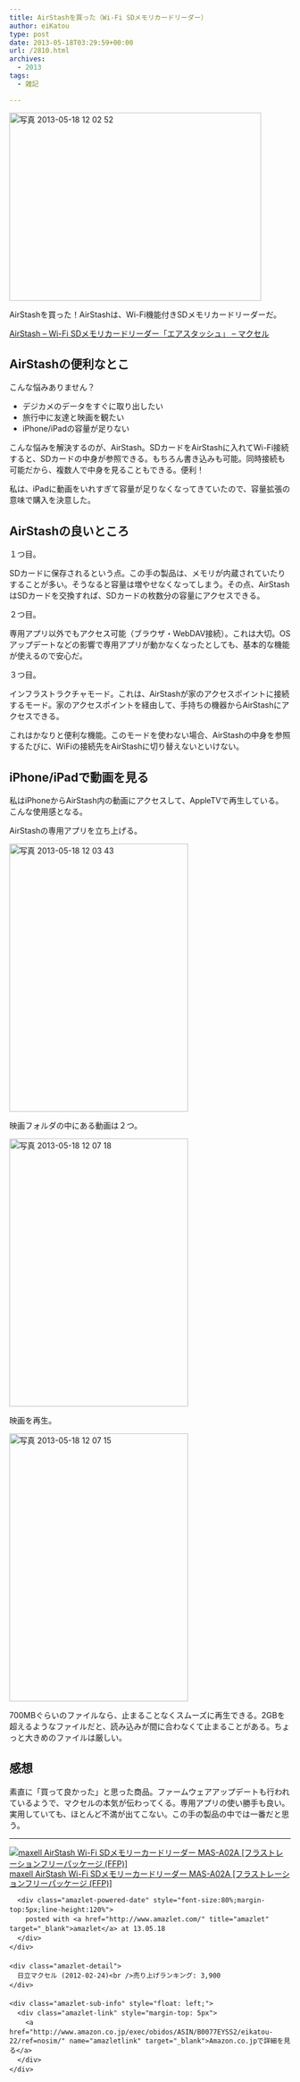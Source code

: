 ```yaml
---
title: AirStashを買った（Wi-Fi SDメモリカードリーダー）
author: eiKatou
type: post
date: 2013-05-18T03:29:59+00:00
url: /2810.html
archives:
  - 2013
tags:
  - 雑記

---
```

[<img src="http://eikatou.net/blog/wp-content/uploads/2013/05/d6dce8e5e048be3622c4eab967c953ab.jpg" alt="写真 2013-05-18 12 02 52" width="451" height="337" class="alignnone size-full wp-image-2825" srcset="/uploads/2013/05/d6dce8e5e048be3622c4eab967c953ab.jpg 451w, /uploads/2013/05/d6dce8e5e048be3622c4eab967c953ab-300x224.jpg 300w" sizes="(max-width: 451px) 100vw, 451px" />][1]
  
AirStashを買った！AirStashは、Wi-Fi機能付きSDメモリカードリーダーだ。
  
[AirStash &#8211; Wi-Fi SDメモリカードリーダー「エアスタッシュ」 &#8211; マクセル][2]

## AirStashの便利なとこ

こんな悩みありません？

  * デジカメのデータをすぐに取り出したい
  * 旅行中に友達と映画を観たい
  * iPhone/iPadの容量が足りない

こんな悩みを解決するのが、AirStash。SDカードをAirStashに入れてWi-Fi接続すると、SDカードの中身が参照できる。もちろん書き込みも可能。同時接続も可能だから、複数人で中身を見ることもできる。便利！

私は、iPadに動画をいれすぎて容量が足りなくなってきていたので、容量拡張の意味で購入を決意した。

<!--more-->

## AirStashの良いところ

１つ目。
  
SDカードに保存されるという点。この手の製品は、メモリが内蔵されていたりすることが多い。そうなると容量は増やせなくなってしまう。その点、AirStashはSDカードを交換すれば、SDカードの枚数分の容量にアクセスできる。

２つ目。
  
専用アプリ以外でもアクセス可能（ブラウザ・WebDAV接続）。これは大切。OSアップデートなどの影響で専用アプリが動かなくなったとしても、基本的な機能が使えるので安心だ。 

３つ目。
  
インフラストラクチャモード。これは、AirStashが家のアクセスポイントに接続するモード。家のアクセスポイントを経由して、手持ちの機器からAirStashにアクセスできる。

これはかなりと便利な機能。このモードを使わない場合、AirStashの中身を参照するたびに、WiFiの接続先をAirStashに切り替えないといけない。

## iPhone/iPadで動画を見る

私はiPhoneからAirStash内の動画にアクセスして、AppleTVで再生している。こんな使用感となる。

AirStashの専用アプリを立ち上げる。
  
[<img src="http://eikatou.net/blog/wp-content/uploads/2013/05/b88c8aaa4b3a7bec53b88fd7300b1027.jpg" alt="写真 2013-05-18 12 03 43" width="320" height="480" class="alignnone size-full wp-image-2822" srcset="/uploads/2013/05/b88c8aaa4b3a7bec53b88fd7300b1027.jpg 320w, /uploads/2013/05/b88c8aaa4b3a7bec53b88fd7300b1027-200x300.jpg 200w" sizes="(max-width: 320px) 100vw, 320px" />][3]

映画フォルダの中にある動画は２つ。
  
[<img src="http://eikatou.net/blog/wp-content/uploads/2013/05/3d8bf3a23121f07666472b64d1829ae9.jpg" alt="写真 2013-05-18 12 07 18" width="320" height="480" class="alignnone size-full wp-image-2821" srcset="/uploads/2013/05/3d8bf3a23121f07666472b64d1829ae9.jpg 320w, /uploads/2013/05/3d8bf3a23121f07666472b64d1829ae9-200x300.jpg 200w" sizes="(max-width: 320px) 100vw, 320px" />][4]

映画を再生。
  
[<img src="http://eikatou.net/blog/wp-content/uploads/2013/05/a791e06d0d5471882e5e8e3016173878.jpg" alt="写真 2013-05-18 12 07 15" width="320" height="480" class="alignnone size-full wp-image-2823" srcset="/uploads/2013/05/a791e06d0d5471882e5e8e3016173878.jpg 320w, /uploads/2013/05/a791e06d0d5471882e5e8e3016173878-200x300.jpg 200w" sizes="(max-width: 320px) 100vw, 320px" />][5]

700MBぐらいのファイルなら、止まることなくスムーズに再生できる。2GBを超えるようなファイルだと、読み込みが間に合わなくて止まることがある。ちょっと大きめのファイルは厳しい。

## 感想

素直に「買って良かった」と思った商品。ファームウェアアップデートも行われているようで、マクセルの本気が伝わってくる。専用アプリの使い勝手も良い。実用していても、ほとんど不満が出てこない。この手の製品の中では一番だと思う。

* * *

<div class="amazlet-box" style="margin-bottom:0px;">
  <div class="amazlet-image" style="float:left;margin:0px 12px 1px 0px;">
    <a href="http://www.amazon.co.jp/exec/obidos/ASIN/B0077EYSS2/eikatou-22/ref=nosim/" name="amazletlink" target="_blank"><img src="http://ecx.images-amazon.com/images/I/31vFQ3nIL2L._SL160_.jpg" alt="maxell AirStash Wi-Fi SDメモリーカードリーダー MAS-A02A [フラストレーションフリーパッケージ (FFP)]" style="border: none;" /></a>
  </div>
  
  <div class="amazlet-info" style="line-height:120%; margin-bottom: 10px">
    <div class="amazlet-name" style="margin-bottom:10px;line-height:120%">
      <a href="http://www.amazon.co.jp/exec/obidos/ASIN/B0077EYSS2/eikatou-22/ref=nosim/" name="amazletlink" target="_blank">maxell AirStash Wi-Fi SDメモリーカードリーダー MAS-A02A [フラストレーションフリーパッケージ (FFP)]</a></p> 
      
      <div class="amazlet-powered-date" style="font-size:80%;margin-top:5px;line-height:120%">
        posted with <a href="http://www.amazlet.com/" title="amazlet" target="_blank">amazlet</a> at 13.05.18
      </div>
    </div>
    
    <div class="amazlet-detail">
      日立マクセル (2012-02-24)<br />売り上げランキング: 3,900
    </div>
    
    <div class="amazlet-sub-info" style="float: left;">
      <div class="amazlet-link" style="margin-top: 5px">
        <a href="http://www.amazon.co.jp/exec/obidos/ASIN/B0077EYSS2/eikatou-22/ref=nosim/" name="amazletlink" target="_blank">Amazon.co.jpで詳細を見る</a>
      </div>
    </div>
  </div>
  
  <div class="amazlet-footer" style="clear: left">
  </div>
</div>

 [1]: http://eikatou.net/blog/wp-content/uploads/2013/05/d6dce8e5e048be3622c4eab967c953ab.jpg
 [2]: http://www.maxell.co.jp/airstash/
 [3]: http://eikatou.net/blog/wp-content/uploads/2013/05/b88c8aaa4b3a7bec53b88fd7300b1027.jpg
 [4]: http://eikatou.net/blog/wp-content/uploads/2013/05/3d8bf3a23121f07666472b64d1829ae9.jpg
 [5]: http://eikatou.net/blog/wp-content/uploads/2013/05/a791e06d0d5471882e5e8e3016173878.jpg

